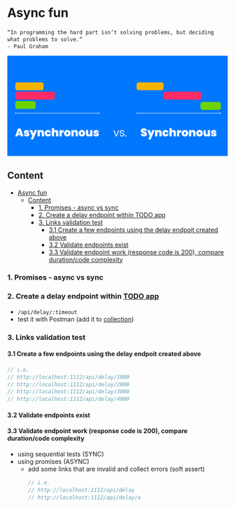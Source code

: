 # Async fun

```text
“In programming the hard part isn’t solving problems, but deciding what problems to solve.“
- Paul Graham
```

![](../resource/image/_9_async_sync_timeline.png)

## Content

- [Async fun](#async-fun)
  - [Content](#content)
    - [1. Promises - async vs sync](#1-promises---async-vs-sync)
    - [2. Create a delay endpoint within TODO app](#2-create-a-delay-endpoint-within-todo-app)
    - [3. Links validation test](#3-links-validation-test)
      - [3.1 Create a few endpoints using the delay endpoit created above](#31-create-a-few-endpoints-using-the-delay-endpoit-created-above)
      - [3.2 Validate endpoints exist](#32-validate-endpoints-exist)
      - [3.3 Validate endpoint work (response code is 200), compare duration/code complexity](#33-validate-endpoint-work-response-code-is-200-compare-durationcode-complexity)

### 1. Promises - async vs sync

### 2. Create a delay endpoint within [TODO app](https://github.com/danrusu/node-js-todo-app)

- `/api/delay/:timeout`
- test it with Postman (add it to [collection](https://github.com/danrusu/node-js-todo-app/tree/master/postman))

### 3. Links validation test

#### 3.1 Create a few endpoints using the delay endpoit created above

```javascript
// i.e.
// http://localhost:1112/api/delay/1000
// http://localhost:1112/api/delay/2000
// http://localhost:1112/api/delay/3000
// http://localhost:1112/api/delay/4000
```

#### 3.2 Validate endpoints exist

#### 3.3 Validate endpoint work (response code is 200), compare duration/code complexity

- using sequential tests (SYNC)
- using promises (ASYNC)
  - add some links that are invalid and collect errors (soft assert)
    ```javascript
    // i.e.
    // http://localhost:1112/api/delay
    // http://localhost:1112/api/delay/x
    ```
